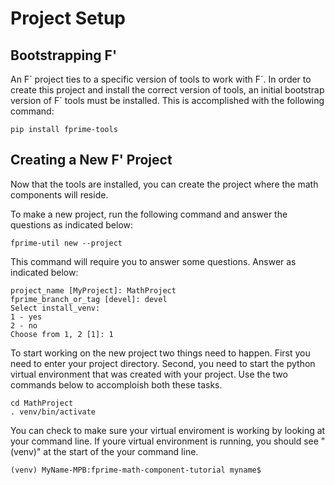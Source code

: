 # Project Setup 

## Bootstrapping F' 

An F´ project ties to a specific version of tools to work with F´. In order to create this project and install the correct version of tools, an initial bootstrap version of F´ tools must be installed. This is accomplished with the following command:

```shell
pip install fprime-tools
```

## Creating a New F' Project 

Now that the tools are installed, you can create the project where the math components will reside. 

To make a new project, run the following command and answer the questions as indicated below:

```shell
fprime-util new --project 
```
This command will require you to answer some questions. Answer as indicated below:

```
project_name [MyProject]: MathProject
fprime_branch_or_tag [devel]: devel
Select install_venv:
1 - yes
2 - no
Choose from 1, 2 [1]: 1
```

To start working on the new project two things need to happen. First you need to enter your project directory. Second, you need to start the python virtual environment that was created with your project. Use the two commands below to accomploish both these tasks.

```shell 
cd MathProject
. venv/bin/activate
```

You can check to make sure your virtual enviroment is working by looking at your command line. If youre virtual environment is running, you should see "(venv)" at the start of the your command line. 

```shell
(venv) MyName-MPB:fprime-math-component-tutorial myname$ 
```